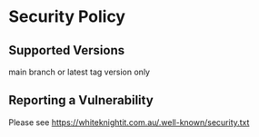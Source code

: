 # Security Policy

## Supported Versions

main branch or latest tag version only

## Reporting a Vulnerability

Please see https://whiteknightit.com.au/.well-known/security.txt


